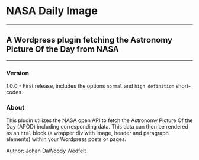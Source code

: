 # NASA Daily Image
***
## A Wordpress plugin fetching the Astronomy Picture Of the Day from NASA
***
### Version

1.0.0 - First release, includes the options ```normal``` and ```high definition``` short-codes. 

### About
This plugin utilizes the NASA open API to fetch the Astronomy Picture Of the Day (APOD) including corresponding data.
This data can then be rendered as an ```html``` block (a wrapper div with image, header and paragraph elements) within your Wordpress
posts or pages.

Author: Johan DaWoody Wedfelt